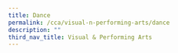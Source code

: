 ```yaml
---
title: Dance
permalink: /cca/visual-n-performing-arts/dance
description: ""
third_nav_title: Visual & Performing Arts
---
```

